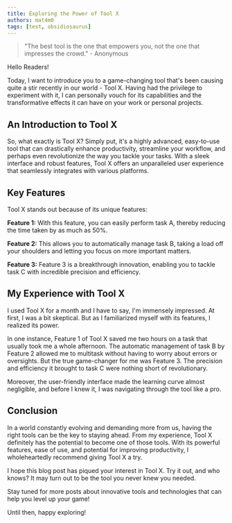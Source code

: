 ```yaml
---
title: Exploring the Power of Tool X
authors: mat4m0
tags: [test, obsidiosaurus]
---
```


> "The best tool is the one that empowers you, not the one that impresses the crowd." - Anonymous

Hello Readers!

Today, I want to introduce you to a game-changing tool that's been causing quite a stir recently in our world - Tool X. Having had the privilege to experiment with it, I can personally vouch for its capabilities and the transformative effects it can have on your work or personal projects.

## An Introduction to Tool X

So, what exactly is Tool X? Simply put, it's a highly advanced, easy-to-use tool that can drastically enhance productivity, streamline your workflow, and perhaps even revolutionize the way you tackle your tasks. With a sleek interface and robust features, Tool X offers an unparalleled user experience that seamlessly integrates with various platforms.

<!--truncate-->

## Key Features

Tool X stands out because of its unique features:

**Feature 1:** With this feature, you can easily perform task A, thereby reducing the time taken by as much as 50%.

**Feature 2:** This allows you to automatically manage task B, taking a load off your shoulders and letting you focus on more important matters.

**Feature 3:** Feature 3 is a breakthrough innovation, enabling you to tackle task C with incredible precision and efficiency.

## My Experience with Tool X

I used Tool X for a month and I have to say, I'm immensely impressed. At first, I was a bit skeptical. But as I familiarized myself with its features, I realized its power.

In one instance, Feature 1 of Tool X saved me two hours on a task that usually took me a whole afternoon. The automatic management of task B by Feature 2 allowed me to multitask without having to worry about errors or oversights. But the true game-changer for me was Feature 3. The precision and efficiency it brought to task C were nothing short of revolutionary.

Moreover, the user-friendly interface made the learning curve almost negligible, and before I knew it, I was navigating through the tool like a pro.

## Conclusion

In a world constantly evolving and demanding more from us, having the right tools can be the key to staying ahead. From my experience, Tool X definitely has the potential to become one of those tools. With its powerful features, ease of use, and potential for improving productivity, I wholeheartedly recommend giving Tool X a try.

I hope this blog post has piqued your interest in Tool X. Try it out, and who knows? It may turn out to be the tool you never knew you needed.

Stay tuned for more posts about innovative tools and technologies that can help you level up your game!

Until then, happy exploring!